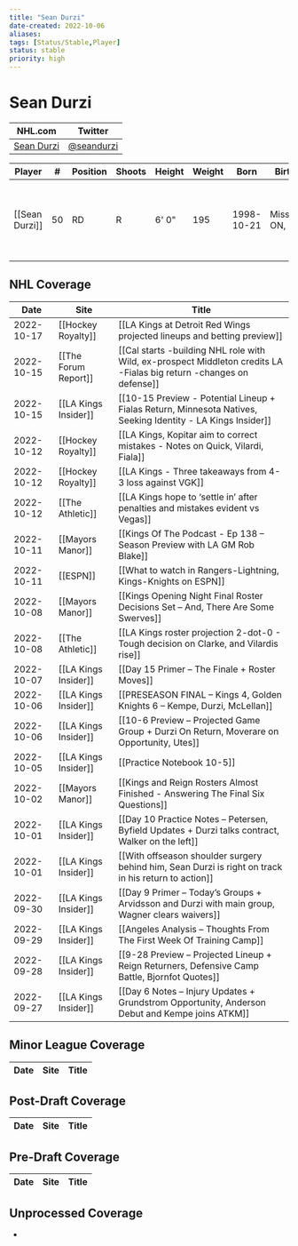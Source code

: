 ```yaml
---
title: "Sean Durzi"
date-created: 2022-10-06
aliases: 
tags: [Status/Stable,Player]
status: stable
priority: high
---
```


# Sean Durzi

NHL.com | Twitter
-|-
[Sean Durzi](https://www.nhl.com/player/sean-durzi-8480434) | [@seandurzi](https://twitter.com/seandurzi)

Player | \# | Position | Shoots | Height | Weight | Born | Birthplace | Draft 
---|---|---|---|---|---|---|---|---
[[Sean Durzi]] | 50 | RD | R | 6' 0" | 195 | 1998-10-21 | Mississauga, ON, CAN | 2018 TOR, 2nd rd, 21st pk (52nd overall)



## NHL  Coverage
| Date       | Site               | Title                                                                   |
| ---------- | ------------------ | ----------------------------------------------------------------------- |
| 2022-10-17 | [[Hockey Royalty]] | [[LA Kings at Detroit Red Wings projected lineups and betting preview]] |
| 2022-10-15 | [[The Forum Report]] | [[Cal starts -building NHL role with Wild, ex-prospect Middleton credits LA -Fialas big return -changes on defense]]
| 2022-10-15 | [[LA Kings Insider]] | [[10-15 Preview - Potential Lineup + Fialas Return, Minnesota Natives, Seeking Identity - LA Kings Insider]]
| 2022-10-12 | [[Hockey Royalty]] | [[LA Kings, Kopitar aim to correct mistakes - Notes on Quick, Vilardi, Fiala]]
| 2022-10-12 | [[Hockey Royalty]] | [[LA Kings - Three takeaways from 4-3 loss against VGK]]
| 2022-10-12 | [[The Athletic]] | [[LA Kings hope to ‘settle in’ after penalties and mistakes evident vs Vegas]]
| 2022-10-11 | [[Mayors Manor]] | [[Kings Of The Podcast - Ep 138 – Season Preview with LA GM Rob Blake]]
| 2022-10-11 | [[ESPN]] | [[What to watch in Rangers-Lightning, Kings-Knights on ESPN]]
| 2022-10-08 | [[Mayors Manor]] | [[Kings Opening Night Final Roster Decisions Set – And, There Are Some Swerves]]
| 2022-10-08 | [[The Athletic]] | [[LA Kings roster projection 2-dot-0 - Tough decision on Clarke, and Vilardis rise]]
| 2022-10-07 | [[LA Kings Insider]] | [[Day 15 Primer – The Finale + Roster Moves]]
| 2022-10-06 | [[LA Kings Insider]] | [[PRESEASON FINAL – Kings 4, Golden Knights 6 – Kempe, Durzi, McLellan]]
| 2022-10-06 | [[LA Kings Insider]] | [[10-6 Preview – Projected Game Group + Durzi On Return, Moverare on Opportunity, Utes]]
| 2022-10-05 | [[LA Kings Insider]] | [[Practice Notebook 10-5]]
| 2022-10-02 | [[Mayors Manor]] | [[Kings and Reign Rosters Almost Finished - Answering The Final Six Questions]]
| 2022-10-01 | [[LA Kings Insider]] |  [[Day 10 Practice Notes – Petersen, Byfield Updates + Durzi talks contract, Walker on the left]]
| 2022-10-01 | [[LA Kings Insider]] |  [[With offseason shoulder surgery behind him, Sean Durzi is right on track in his return to action]]
| 2022-09-30 | [[LA Kings Insider]] | [[Day 9 Primer – Today’s Groups + Arvidsson and Durzi with main group, Wagner clears waivers]]
| 2022-09-29 | [[LA Kings Insider]] |  [[Angeles Analysis – Thoughts From The First Week Of Training Camp]]
| 2022-09-28 | [[LA Kings Insider]] |  [[9-28 Preview – Projected Lineup + Reign Returners, Defensive Camp Battle, Bjornfot Quotes]]
| 2022-09-27 | [[LA Kings Insider]] |  [[Day 6 Notes – Injury Updates + Grundstrom Opportunity, Anderson Debut and Kempe joins ATKM]]




## Minor League Coverage
Date | Site |  Title
---|---|---



## Post-Draft Coverage
Date | Site |  Title
---|---|---



## Pre-Draft Coverage
Date | Site |  Title
---|---|---


## Unprocessed Coverage
- 